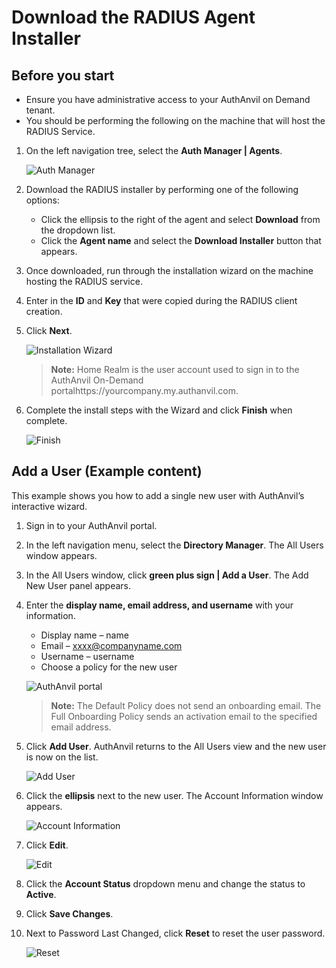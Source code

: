 [title]: # (Download the RADIUS Agent Installer)
[tags]: # (agent)
[priority]: # (102)
# Download the RADIUS Agent Installer

## Before you start

   * Ensure you have administrative access to your AuthAnvil on Demand tenant.
   * You should be performing the following on the machine that will host the RADIUS Service.

1. On the left navigation tree, select the __Auth Manager | Agents__.

   ![Auth Manager](images/8.png)
1. Download the RADIUS installer by performing one of the following options:
   * Click the ellipsis to the right of the agent and select __Download__ from the dropdown list.
   * Click the __Agent name__ and select the __Download Installer__ button that appears.

1. Once downloaded, run through the installation wizard on the machine hosting the RADIUS service.
1. Enter in the __ID__ and __Key__ that were copied during the RADIUS client creation.
1. Click __Next__.

   ![Installation Wizard](images/9.png)

   >**Note:** Home Realm is the user account used to sign in to the AuthAnvil On-Demand portalhttps://yourcompany.my.authanvil.com.

1. Complete the install steps with the Wizard and click __Finish__ when complete.

   ![Finish](images/10.png)

## Add a User (Example content)

This example shows you how to add a single new user with AuthAnvil’s interactive wizard.

1. Sign in to your AuthAnvil portal.
1. In the left navigation menu, select the __Directory Manager__. The All Users window appears.
1. In the All Users window, click __green plus sign | Add a User__. The Add New User panel appears.
1. Enter the __display name, email address, and username__ with your information.
   * Display name – name
   * Email – xxxx@companyname.com
   * Username – username
   * Choose a policy for the new user

   ![AuthAnvil portal](images/11.png)

   >**Note:** The Default Policy does not send an onboarding email. The Full Onboarding Policy sends an activation email to the specified email address.

1. Click __Add User__. AuthAnvil returns to the All Users view and the new user is now on the list.

   ![Add User](images/12.png)
1. Click the __ellipsis__ next to the new user. The Account Information window appears.

   ![Account Information](images/13.png)
1. Click __Edit__.

   ![Edit](images/14.png)
1. Click the __Account Status__ dropdown menu and change the status to __Active__.
1. Click __Save Changes__.
1. Next to Password Last Changed, click __Reset__ to reset the user password.

   ![Reset](images/15.png)
